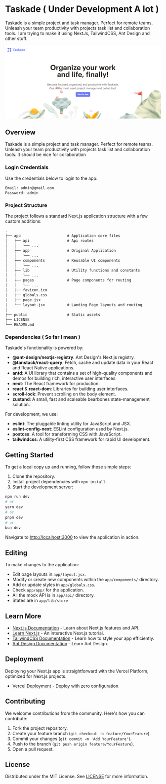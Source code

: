 # Taskade ( Under Development A lot )

Taskade is a simple project and task manager. Perfect for remote teams. Unleash your team productivity with projects task list and collaboration tools. I am trying to make it using NextJs, TailwindCSS, Ant Design and other stuff.

![Taskade](https://github.com/sorenblank/taskade/blob/main/public/og-image.png "This site looks cool doesn't it?")

## Overview

Taskade is a simple project and task manager. Perfect for remote teams. Unleash your team productivity with projects task list and collaboration tools. It should be nice for collaboration

### Login Credentials

Use the credentials below to login to the app:

```
Email: admin@gmail.com
Password: admin
```


### Project Structure

The project follows a standard Next.js application structure with a few custom additions:

```
.
├── app                     # Application core files
│   ├── api                 # Api routes
│   │   └── ... 
│   ├── app                 # Original Application
│   │   └── ... 
│   ├── components          # Reusable UI components
│   │   └── ... 
│   ├── lib                 # Utility functions and constants
│   │   └── ... 
│   ├── pages               # Page components for routing
│   │   └── ... 
│   ├── favicon.ico
│   ├── globals.css
│   ├── page.jsx
│   └── layout.jsx          # Landing Page layouts and routing
│
├── public                  # Static assets
├── LICENSE
└── README.md
```
### Dependencies ( So far I mean )

Taskade's functionality is powered by:

- **@ant-design/nextjs-registry**: Ant Design's Next.js registry.
- **@tanstack/react-query**: Fetch, cache and update data in your React and React Native applications.
- **antd**: A UI library that contains a set of high-quality components and demos for building rich, interactive user interfaces.
- **next**: The React framework for production.
- **react** & **react-dom**: Libraries for building user interfaces.
- **scroll-lock**: Prevent scrolling on the body element.
- **zustand**: A small, fast and scaleable bearbones state-management solution.

For development, we use:

- **eslint**: The pluggable linting utility for JavaScript and JSX.
- **eslint-config-next**: ESLint configuration used by Next.js.
- **postcss**: A tool for transforming CSS with JavaScript.
- **tailwindcss**: A utility-first CSS framework for rapid UI development.

## Getting Started

To get a local copy up and running, follow these simple steps:

1. Clone the repository.
2. Install project dependencies with `npm install`.
3. Start the development server:

```bash
npm run dev
# or
yarn dev
# or
pnpm dev
# or
bun dev
```

Navigate to [http://localhost:3000](http://localhost:3000) to view the application in action.


## Editing

To make changes to the application:

- Edit page layouts in `app/layout.jsx`.
- Modify or create new components within the `app/components/` directory.
- Add or update styles in `app/globals.css`.
- Check `app/app/` for the application.
- All the mock API is in `app/api/` directory.
- States are in `app/lib/store`

## Learn More

- [Next.js Documentation](https://nextjs.org/docs) - Learn about Next.js features and API.
- [Learn Next.js](https://nextjs.org/learn) - An interactive Next.js tutorial.
- [TailwindCSS Documentation](https://tailwindcss.com/docs) - Learn how to style your app efficiently.
- [Ant Design Documentation](https://ant.design/docs/react/introduce) - Learn Ant Design.

## Deployment

Deploying your Next.js app is straightforward with the Vercel Platform, optimized for Next.js projects.

- [Vercel Deployment](https://vercel.com/new?utm_medium=default-template&filter=next.js&utm_source=create-next-app&utm_campaign=create-next-app-readme) - Deploy with zero configuration.

## Contributing

We welcome contributions from the community. Here's how you can contribute:

1. Fork the project repository.
2. Create your feature branch (`git checkout -b feature/YourFeature`).
3. Commit your changes (`git commit -m 'Add YourFeature'`).
4. Push to the branch (`git push origin feature/YourFeature`).
5. Open a pull request.

## License

Distributed under the MIT License. See [LICENSE](https://github.com/sorenblank/taskade/blob/main/LICENSE) for more information.